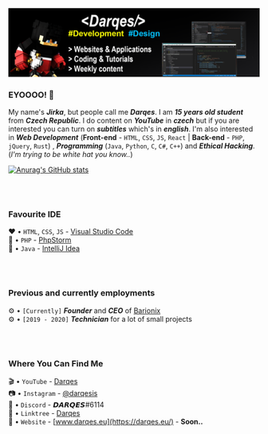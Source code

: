 <link href="cs.css" type="text/css" rel="stylesheet">
<img src="Banner.png">

### EYOOOO! 👋

My name's ***Jirka***, but people call me ***Darqes***. I am ***15 years old student*** from ***Czech Republic***. I do content on ***YouTube*** in ***czech*** but if you are interested you can turn on ***subtitles*** which's in ***english***.
I'm also interested in ***Web Development*** (**Front-end** - `HTML`, `CSS`, `JS`, `React` | **Back-end** - `PHP`, `jQuery`, `Rust`)  , ***Programming*** (`Java`, `Python`, `C`, `C#`, `C++`) and ***Ethical Hacking***. (*I'm trying to be white hat you know..*)

[![Anurag's GitHub stats](https://github-readme-stats.vercel.app/api?username=Darqes)](https://github.com/anuraghazra/github-readme-stats)

<br>
<br>

### Favourite IDE

❤️ • `HTML`, `CSS`, `JS` - [Visual Studio Code](https://code.visualstudio.com/) <br>
💜 • `PHP` - [PhpStorm](https://www.jetbrains.com/phpstorm/) <br>
🧡 • `Java` - [IntelliJ Idea](https://www.jetbrains.com/idea/)

<br>
<br>

### Previous and currently employments

⚙️ • `[Currently]` ***Founder*** and ***CEO*** of [Barionix](https://barionix.eu/) <br>
⚙️ • `[2019 - 2020]` ***Technician*** for a lot of small projects

<br>
<br>

### Where You Can Find Me

🎬 • `YouTube` - [Darqes](https://youtube.com/darqes/) <br>
📷 • `Instagram` - [@darqesis](https://instagram.com/darqesis/) <br>
💬 • `Discord` - 𝘿𝘼𝙍𝙌𝙀𝙎#6114 <br>
📣 • `Linktree` - [Darqes](https://linktr.ee/darqes/) <br>
📌 • `Website` - [www.darqes.eu](https://darqes.eu/) - **Soon..**
